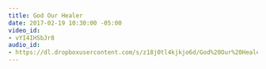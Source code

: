 ```yaml
---
title: God Our Healer
date: 2017-02-19 10:30:00 -05:00
video_id:
- vYI4IHSbJr8
audio_id:
- https://dl.dropboxusercontent.com/s/z18j0tl4kjkjo6d/God%20Our%20Healer.mp3
---
```


